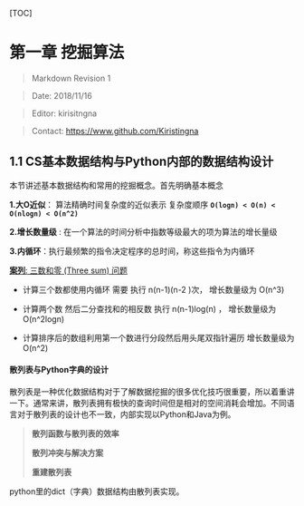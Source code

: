 [TOC]

# 第一章 挖掘算法
> Markdown Revision 1

> Date: 2018/11/16

> Editor: kirisitngna

> Contact: https://www.github.com/Kiristingna

## 1.1 CS基本数据结构与Python内部的数据结构设计

本节讲述基本数据结构和常用的挖掘概念。首先明确基本概念

**1.大O近似**： 算法精确时间复杂度的近似表示  复杂度顺序 **`O(logn) < O(n) < O(nlogn) < O(n^2)`** 

**2.增长数量级** : 在一个算法的时间分析中指数等级最大的项为算法的增长量级

**3.内循环**：执行最频繁的指令决定程序的总时间，称这些指令为内循环



 <u>**案列**: 三数和零 (Three sum) 问题</u> 

- 计算三个数都使用内循环 需要 执行 n(n-1)(n-2 )次， 增长数量级为 O(n^3)

- 计算两个数 然后二分查找和的相反数 执行 n(n-1)log(n) ， 增长数量级为 O(n^2logn)
- 计算排序后的数组利用第一个数进行分段然后用头尾双指针遍历 增长数量级为 O(n^2)



#### 散列表与Python字典的设计

散列表是一种优化数据结构对于了解数据挖掘的很多优化技巧很重要，所以着重讲一下。通常来讲，散列表拥有极快的查询时间但是相对的空间消耗会增加。不同语言对于散列表的设计也不一致，内部实现以Python和Java为例。

> **散列函数与散列表的效率**
>
> **散列冲突与解决方案**
>
> **重建散列表**



python里的dict（字典）数据结构由散列表实现。





